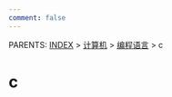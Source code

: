 ```yaml
---
comment: false
---
```


PARENTS: [INDEX](/gknows/wiki) > [计算机](/gknows/计算机) > [编程语言](/gknows/编程语言) > c



# c
